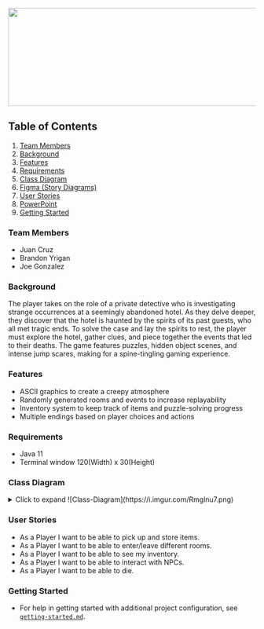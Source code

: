 <p align="center">
  <img width="760" height="200" src="https://i.imgur.com/b3n1551.png">
</p>

[//]: # (## Table of contents)

[//]: # (1. Team Members)

[//]: # (2. Requirements)

[//]: # (3. User Stores)

[//]: # (4. Some Image Here)

<!-- TABLE OF CONTENTS -->
## Table of Contents
[//]: # (  <summary>Table of Contents</summary>)
  <ol>
    <li>
      <a href="#team-members">Team Members</a>
    </li>
    <li>
      <a href="#background">Background</a>
    </li>
    <li><a href="#features">Features</a></li>
    <li><a href="#requirements">Requirements</a></li>
    <li><a href="#class-diagram">Class Diagram</a></li>
    <li><a href="#figma"><a href="https://www.figma.com/file/2gkXEg7oZOcVH7vHEKGz56/Midnight-Mysteries?node-id=0%3A108&t=h9w5hUVS1CY4jIDx-1">Figma (Story Diagrams)</a></a></li>
    <li><a href="#user-stories">User Stories</a></li>
    <li><a href="#ppt"><a href="https://docs.google.com/presentation/">PowerPoint</a></a></li>
    <li><a href="#getting-started">Getting Started</a></li>
  </ol>

### Team Members
+ Juan Cruz
+ Brandon Yrigan
+ Joe Gonzalez


### Background
The player takes on the role of a private detective who is investigating strange occurrences at a seemingly abandoned hotel. As they delve deeper, they discover that the hotel is haunted by the spirits of its past guests, who all met tragic ends. To solve the case and lay the spirits to rest, the player must explore the hotel, gather clues, and piece together the events that led to their deaths. The game features puzzles, hidden object scenes, and intense jump scares, making for a spine-tingling gaming experience.


### Features
+ ASCII graphics to create a creepy atmosphere
+ Randomly generated rooms and events to increase replayability
+ Inventory system to keep track of items and puzzle-solving progress
+ Multiple endings based on player choices and actions

### Requirements
+ Java 11
+ Terminal window 120(Width) x 30(Height)

### Class Diagram

<details>
<summary>
Click to expand
![Class-Diagram](https://i.imgur.com/Rmglnu7.png)
</summary>
![Class-Diagram](https://i.imgur.com/Rmglnu7.png)
</details>

### User Stories
+ As a Player I want to be able to pick up and store items.
+ As a Player I want to be able to enter/leave different rooms.
+ As a Player I want to be able to see my inventory.
+ As a Player I want to be able to interact with NPCs.
+ As a Player I want to be able to die.


### Getting Started
- For help in getting started with additional project configuration, see [`getting-started.md`](getting-started.md).
